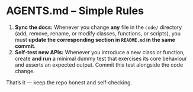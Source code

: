 # AGENTS.md – Simple Rules

1. **Sync the docs:** Whenever you change **any** file in the `code/` directory (add, remove, rename, or modify classes, functions, or scripts), you must **update the corresponding section in `README.md` in the same commit**.
2. **Self‑test new APIs:** Whenever you introduce a new class or function, create **and run** a minimal dummy test that exercises its core behaviour and asserts an expected output. Commit this test alongside the code change.

That’s it — keep the repo honest and self‑checking.
